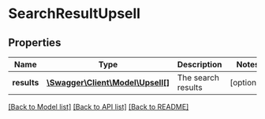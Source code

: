 # SearchResultUpsell

## Properties
Name | Type | Description | Notes
------------ | ------------- | ------------- | -------------
**results** | [**\Swagger\Client\Model\Upsell[]**](Upsell.md) | The search results | [optional] 

[[Back to Model list]](../README.md#documentation-for-models) [[Back to API list]](../README.md#documentation-for-api-endpoints) [[Back to README]](../README.md)


